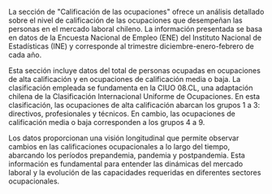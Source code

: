 La sección de "Calificación de las ocupaciones" ofrece un análisis detallado sobre el nivel de calificación de las ocupaciones que desempeñan las personas en el mercado laboral chileno. La información presentada se basa en datos de la Encuesta Nacional de Empleo (ENE) del Instituto Nacional de Estadísticas (INE) y corresponde al trimestre diciembre-enero-febrero de cada año.

Esta sección incluye datos del total de personas ocupadas en ocupaciones de alta calificación y en ocupaciones de calificación media o baja. La clasificación empleada se fundamenta en la CIUO 08.CL, una adaptación chilena de la Clasificación Internacional Uniforme de Ocupaciones. En esta clasificación, las ocupaciones de alta calificación abarcan los grupos 1 a 3: directivos, profesionales y técnicos. En cambio, las ocupaciones de calificación media o baja corresponden a los grupos 4 a 9.

Los datos proporcionan una visión longitudinal que permite observar cambios en las calificaciones ocupacionales a lo largo del tiempo, abarcando los períodos prepandemia, pandemia y postpandemia. Esta información es fundamental para entender las dinámicas del mercado laboral y la evolución de las capacidades requeridas en diferentes sectores ocupacionales.
